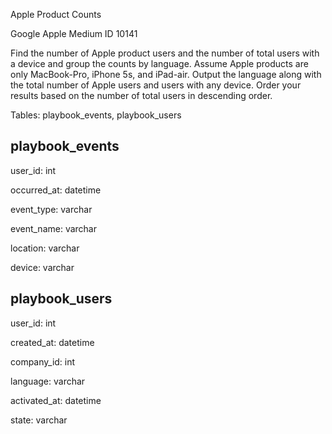 Apple Product Counts

Google Apple Medium ID 10141

Find the number of Apple product users and the number of total users with a device and group the counts by language. Assume Apple products are only MacBook-Pro, iPhone 5s, and iPad-air. Output the language along with the total number of Apple users and users with any device. Order your results based on the number of total users in descending order.

Tables: playbook_events, playbook_users

playbook_events
---------------

user_id: int

occurred_at: datetime

event_type: varchar

event_name: varchar

location: varchar

device: varchar

playbook_users
--------------

user_id: int

created_at: datetime

company_id: int

language: varchar

activated_at: datetime

state: varchar